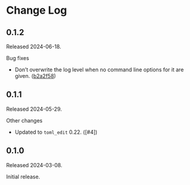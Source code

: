 # Change Log

## 0.1.2

Released 2024-06-18.

Bug fixes

* Don’t overwrite the log level when no command line options for it are
  given. ([b2a2f58])

[b2a2f58]: https://github.com/NLnetLabs/daemonbase/commit/b2a2f58c53116df30fa6464e3c224fabb1f2dc3b


## 0.1.1

Released 2024-05-29.

Other changes

* Updated to `toml_edit` 0.22. ([#4])

[4]: https://github.com/NLnetLabs/daemonbase/pull/4


## 0.1.0

Released 2024-03-08.

Initial release.

